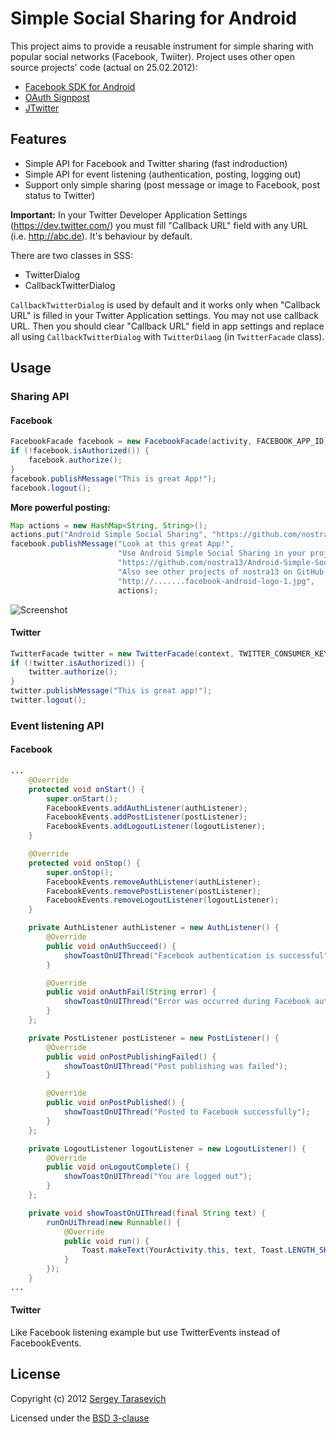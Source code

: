 # Simple Social Sharing for Android

This project aims to provide a reusable instrument for simple sharing with popular social networks (Facebook, Twiiter).
Project uses other open source projects' code (actual on 25.02.2012):

 * [Facebook SDK for Android](https://github.com/facebook/facebook-android-sdk)
 * [OAuth Signpost](https://github.com/kaeppler/signpost)
 * [JTwitter](https://github.com/winterstein/JTwitter)


## Features
 * Simple API for Facebook and Twitter sharing (fast indroduction)
 * Simple API for event listening (authentication, posting, logging out)
 * Support only simple sharing (post message or image to Facebook, post status to Twitter)

**Important:** In your Twitter Developer Application Settings (https://dev.twitter.com/) you must fill "Callback URL" field with any URL (i.e. http://abc.de).
It's behaviour by default.

There are two classes in SSS:

 * TwitterDialog
 * CallbackTwitterDialog
 
```CallbackTwitterDialog``` is used by default and it works only when "Callback URL" is filled in your Twitter Application settings.
You may not use callback URL. Then you should clear "Callback URL" field in app settings and replace all using ```CallbackTwitterDialog``` with ```TwitterDilaog``` (in ```TwitterFacade``` class).

## Usage

### Sharing API

#### Facebook

``` java
FacebookFacade facebook = new FacebookFacade(activity, FACEBOOK_APP_ID);
if (!facebook.isAuthorized()) {
	facebook.authorize();
}
facebook.publishMessage("This is great App!");
facebook.logout();
```

**More powerful posting:**

``` java
Map actions = new HashMap<String, String>();
actions.put("Android Simple Social Sharing", "https://github.com/nostra13");
facebook.publishMessage("Look at this great App!",
						"Use Android Simple Social Sharing in your project!",
						"https://github.com/nostra13/Android-Simple-Social-Sharing",
						"Also see other projects of nostra13 on GitHub!",
						"http://.......facebook-android-logo-1.jpg",
						actions);
```
![Screenshot](https://github.com/nostra13/Android-Simple-Social-Sharing/raw/master/FacebookPost.png)

#### Twitter

``` java
TwitterFacade twitter = new TwitterFacade(context, TWITTER_CONSUMER_KEY, TWITTER_CONSUMER_SECRET);
if (!twitter.isAuthorized()) {
	twitter.authorize();
}
twitter.publishMessage("This is great app!");
twitter.logout();
```

### Event listening API

#### Facebook

``` java
...
	@Override
	protected void onStart() {
		super.onStart();
		FacebookEvents.addAuthListener(authListener);
		FacebookEvents.addPostListener(postListener);
		FacebookEvents.addLogoutListener(logoutListener);
	}

	@Override
	protected void onStop() {
		super.onStop();
		FacebookEvents.removeAuthListener(authListener);
		FacebookEvents.removePostListener(postListener);
		FacebookEvents.removeLogoutListener(logoutListener);
	}

	private AuthListener authListener = new AuthListener() {
		@Override
		public void onAuthSucceed() {
			showToastOnUIThread("Facebook authentication is successful");
		}

		@Override
		public void onAuthFail(String error) {
			showToastOnUIThread("Error was occurred during Facebook authentication");
		}
	};

	private PostListener postListener = new PostListener() {
		@Override
		public void onPostPublishingFailed() {
			showToastOnUIThread("Post publishing was failed");
		}

		@Override
		public void onPostPublished() {
			showToastOnUIThread("Posted to Facebook successfully");
		}
	};

	private LogoutListener logoutListener = new LogoutListener() {
		@Override
		public void onLogoutComplete() {
			showToastOnUIThread("You are logged out");
		}
	};

	private void showToastOnUIThread(final String text) {
		runOnUiThread(new Runnable() {
			@Override
			public void run() {
				Toast.makeText(YourActivity.this, text, Toast.LENGTH_SHORT).show();
			}
		});
	}
...
```

#### Twitter

Like Facebook listening example but use TwitterEvents instead of FacebookEvents.

## License
Copyright (c) 2012 [Sergey Tarasevich](http://nostra13android.blogspot.com)

Licensed under the [BSD 3-clause](http://www.opensource.org/licenses/BSD-3-Clause)